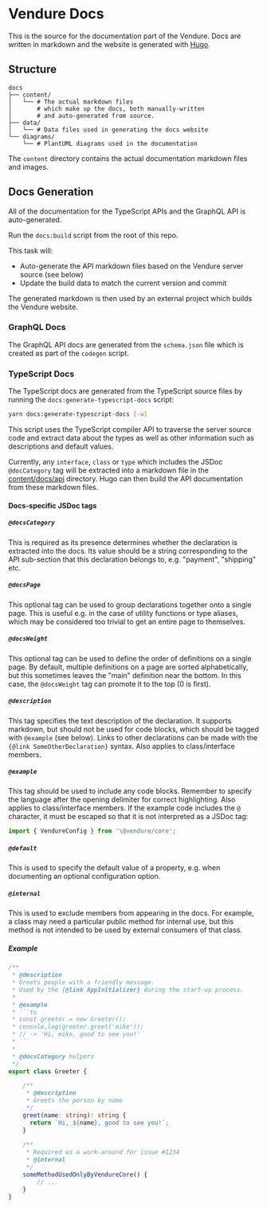 # Vendure Docs

This is the source for the documentation part of the Vendure. Docs are written in markdown and the website is generated with [Hugo](https://gohugo.io).

## Structure

```
docs
├── content/
│   └── # The actual markdown files
│       # which make up the docs, both manually-written
│       # and auto-generated from source.
├── data/
│   └── # Data files used in generating the docs website
└── diagrams/
    └── # PlantUML diagrams used in the documentation
```

The `content` directory contains the actual documentation markdown files and images.

## Docs Generation

All of the documentation for the TypeScript APIs and the GraphQL API is auto-generated.

Run the `docs:build` script from the root of this repo.

This task will:

* Auto-generate the API markdown files based on the Vendure server source (see below)
* Update the build data to match the current version and commit

The generated markdown is then used by an external project which builds the Vendure website.

### GraphQL Docs

The GraphQL API docs are generated from the `schema.json` file which is created as part of the `codegen` script.

### TypeScript Docs

The TypeScript docs are generated from the TypeScript source files by running the `docs:generate-typescript-docs` script:

```bash
yarn docs:generate-typescript-docs [-w]
```

This script uses the TypeScript compiler API to traverse the server source code and extract data about the types as well as other information such as descriptions and default values.

Currently, any `interface`, `class` or `type` which includes the JSDoc `@docCategory` tag will be extracted into a markdown file in the [content/docs/api](./content/docs/api) directory. Hugo can then build the API documentation from these markdown files.

#### Docs-specific JSDoc tags

##### `@docsCategory`

This is required as its presence determines whether the declaration is extracted into the docs. Its value should be a string corresponding to the API sub-section that this declaration belongs to, e.g. "payment", "shipping" etc.

##### `@docsPage`

This optional tag can be used to group declarations together onto a single page. This is useful e.g. in the case of utility functions or
type aliases, which may be considered too trivial to get an entire page to themselves.

##### `@docsWeight`

This optional tag can be used to define the order of definitions on a single page. By default, multiple definitions on a page are sorted alphabetically,
but this sometimes leaves the "main" definition near the bottom. In this case, the `@docsWeight` tag can promote it to the top (0 is first).

##### `@description`

This tag specifies the text description of the declaration. It supports markdown, but should not be used for code blocks, which should be tagged with `@example` (see below). Links to other declarations can be made with the `{@link SomeOtherDeclaration}` syntax. Also applies to class/interface members.

##### `@example`

This tag should be used to include any code blocks. Remember to specify the language after the opening delimiter for correct highlighting. Also applies to class/interface members. If the example code includes the `@` character, it must be escaped
so that it is not interpreted as a JSDoc tag:

```ts
import { VendureConfig } from '\@vendure/core';
```

##### `@default`

This is used to specify the default value of a property, e.g. when documenting an optional configuration option.

##### `@internal`

This is used to exclude members from appearing in the docs. For example, a class may need a particular
public method for internal use, but this method is not intended to be used by external consumers of that
class.

##### Example

````ts
/**
 * @description
 * Greets people with a friendly message. 
 * Used by the {@link AppInitializer} during the start-up process.
 *
 * @example
 * ```ts
 * const greeter = new Greeter();
 * console.log(greeter.greet('mike'));
 * // -> 'Hi, mike, good to see you!'
 * ```
 *
 * @docsCategory helpers
 */
export class Greeter {

    /**
     * @description
     * Greets the person by name
     */
    greet(name: string): string {
      return `Hi, ${name}, good to see you!`;
    }
    
    /**
     * Required as a work-around for issue #1234
     * @internal
     */
    someMethodUsedOnlyByVendureCore() {
        // ...
    }
}
````
